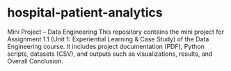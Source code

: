 # hospital-patient-analytics
Mini Project – Data Engineering This repository contains the mini project for Assignment 1.1 (Unit 1: Experiential Learning &amp; Case Study) of the Data Engineering course. It includes project documentation (PDF), Python scripts, datasets (CSV), and outputs such as visualizations, results, and Overall Conclusion.
